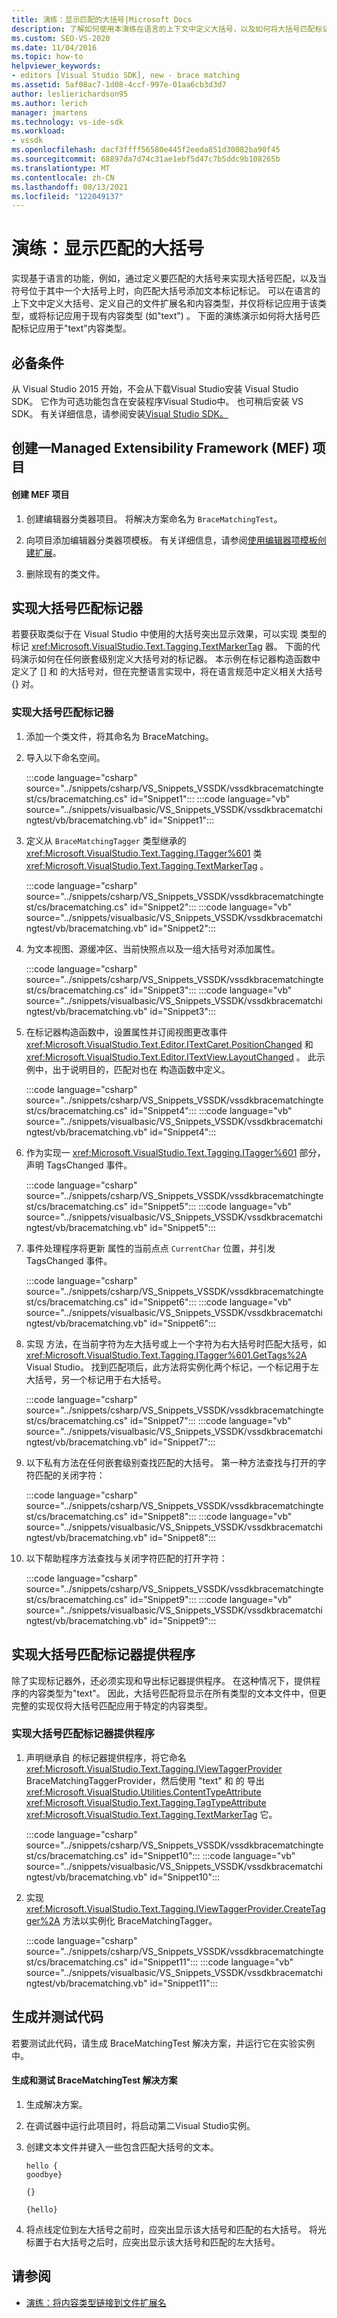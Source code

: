 ```yaml
---
title: 演练：显示匹配的大括号|Microsoft Docs
description: 了解如何使用本演练在语言的上下文中定义大括号，以及如何将大括号匹配标记应用于文本内容类型。
ms.custom: SEO-VS-2020
ms.date: 11/04/2016
ms.topic: how-to
helpviewer_keywords:
- editors [Visual Studio SDK], new - brace matching
ms.assetid: 5af08ac7-1d08-4ccf-997e-01aa6cb3d3d7
author: leslierichardson95
ms.author: lerich
manager: jmartens
ms.technology: vs-ide-sdk
ms.workload:
- vssdk
ms.openlocfilehash: dacf3ffff56580e445f2eeda851d30082ba90f45
ms.sourcegitcommit: 68897da7d74c31ae1ebf5d47c7b5ddc9b108265b
ms.translationtype: MT
ms.contentlocale: zh-CN
ms.lasthandoff: 08/13/2021
ms.locfileid: "122049137"
---
```

# <a name="walkthrough-display-matching-braces"></a>演练：显示匹配的大括号
实现基于语言的功能，例如，通过定义要匹配的大括号来实现大括号匹配，以及当符号位于其中一个大括号上时，向匹配大括号添加文本标记标记。 可以在语言的上下文中定义大括号、定义自己的文件扩展名和内容类型，并仅将标记应用于该类型，或将标记应用于现有内容类型 (如"text") 。 下面的演练演示如何将大括号匹配标记应用于"text"内容类型。

## <a name="prerequisites"></a>必备条件
 从 Visual Studio 2015 开始，不会从下载Visual Studio安装 Visual Studio SDK。 它作为可选功能包含在安装程序Visual Studio中。 也可稍后安装 VS SDK。 有关详细信息，请参阅安装[Visual Studio SDK。](../extensibility/installing-the-visual-studio-sdk.md)

## <a name="create-a-managed-extensibility-framework-mef-project"></a>创建一Managed Extensibility Framework (MEF) 项目

#### <a name="to-create-a-mef-project"></a>创建 MEF 项目

1. 创建编辑器分类器项目。 将解决方案命名为 `BraceMatchingTest`。

2. 向项目添加编辑器分类器项模板。 有关详细信息，请参阅[使用编辑器项模板创建扩展](../extensibility/creating-an-extension-with-an-editor-item-template.md)。

3. 删除现有的类文件。

## <a name="implement-a-brace-matching-tagger"></a>实现大括号匹配标记器
 若要获取类似于在 Visual Studio 中使用的大括号突出显示效果，可以实现 类型的标记 <xref:Microsoft.VisualStudio.Text.Tagging.TextMarkerTag> 器。 下面的代码演示如何在任何嵌套级别定义大括号对的标记器。 本示例在标记器构造函数中定义了 [] 和 的大括号对，但在完整语言实现中，将在语言规范中定义相关大括号 {} 对。

### <a name="to-implement-a-brace-matching-tagger"></a>实现大括号匹配标记器

1. 添加一个类文件，将其命名为 BraceMatching。

2. 导入以下命名空间。

     :::code language="csharp" source="../snippets/csharp/VS_Snippets_VSSDK/vssdkbracematchingtest/cs/bracematching.cs" id="Snippet1":::
     :::code language="vb" source="../snippets/visualbasic/VS_Snippets_VSSDK/vssdkbracematchingtest/vb/bracematching.vb" id="Snippet1":::

3. 定义从 `BraceMatchingTagger` 类型继承的 <xref:Microsoft.VisualStudio.Text.Tagging.ITagger%601> 类 <xref:Microsoft.VisualStudio.Text.Tagging.TextMarkerTag> 。

     :::code language="csharp" source="../snippets/csharp/VS_Snippets_VSSDK/vssdkbracematchingtest/cs/bracematching.cs" id="Snippet2":::
     :::code language="vb" source="../snippets/visualbasic/VS_Snippets_VSSDK/vssdkbracematchingtest/vb/bracematching.vb" id="Snippet2":::

4. 为文本视图、源缓冲区、当前快照点以及一组大括号对添加属性。

     :::code language="csharp" source="../snippets/csharp/VS_Snippets_VSSDK/vssdkbracematchingtest/cs/bracematching.cs" id="Snippet3":::
     :::code language="vb" source="../snippets/visualbasic/VS_Snippets_VSSDK/vssdkbracematchingtest/vb/bracematching.vb" id="Snippet3":::

5. 在标记器构造函数中，设置属性并订阅视图更改事件 <xref:Microsoft.VisualStudio.Text.Editor.ITextCaret.PositionChanged> 和 <xref:Microsoft.VisualStudio.Text.Editor.ITextView.LayoutChanged> 。 此示例中，出于说明目的，匹配对也在 构造函数中定义。

     :::code language="csharp" source="../snippets/csharp/VS_Snippets_VSSDK/vssdkbracematchingtest/cs/bracematching.cs" id="Snippet4":::
     :::code language="vb" source="../snippets/visualbasic/VS_Snippets_VSSDK/vssdkbracematchingtest/vb/bracematching.vb" id="Snippet4":::

6. 作为实现一 <xref:Microsoft.VisualStudio.Text.Tagging.ITagger%601> 部分，声明 TagsChanged 事件。

     :::code language="csharp" source="../snippets/csharp/VS_Snippets_VSSDK/vssdkbracematchingtest/cs/bracematching.cs" id="Snippet5":::
     :::code language="vb" source="../snippets/visualbasic/VS_Snippets_VSSDK/vssdkbracematchingtest/vb/bracematching.vb" id="Snippet5":::

7. 事件处理程序将更新 属性的当前点点 `CurrentChar` 位置，并引发 TagsChanged 事件。

     :::code language="csharp" source="../snippets/csharp/VS_Snippets_VSSDK/vssdkbracematchingtest/cs/bracematching.cs" id="Snippet6":::
     :::code language="vb" source="../snippets/visualbasic/VS_Snippets_VSSDK/vssdkbracematchingtest/vb/bracematching.vb" id="Snippet6":::

8. 实现 方法，在当前字符为左大括号或上一个字符为右大括号时匹配大括号，如 <xref:Microsoft.VisualStudio.Text.Tagging.ITagger%601.GetTags%2A> Visual Studio。 找到匹配项后，此方法将实例化两个标记，一个标记用于左大括号，另一个标记用于右大括号。

     :::code language="csharp" source="../snippets/csharp/VS_Snippets_VSSDK/vssdkbracematchingtest/cs/bracematching.cs" id="Snippet7":::
     :::code language="vb" source="../snippets/visualbasic/VS_Snippets_VSSDK/vssdkbracematchingtest/vb/bracematching.vb" id="Snippet7":::

9. 以下私有方法在任何嵌套级别查找匹配的大括号。 第一种方法查找与打开的字符匹配的关闭字符：

     :::code language="csharp" source="../snippets/csharp/VS_Snippets_VSSDK/vssdkbracematchingtest/cs/bracematching.cs" id="Snippet8":::
     :::code language="vb" source="../snippets/visualbasic/VS_Snippets_VSSDK/vssdkbracematchingtest/vb/bracematching.vb" id="Snippet8":::

10. 以下帮助程序方法查找与关闭字符匹配的打开字符：

     :::code language="csharp" source="../snippets/csharp/VS_Snippets_VSSDK/vssdkbracematchingtest/cs/bracematching.cs" id="Snippet9":::
     :::code language="vb" source="../snippets/visualbasic/VS_Snippets_VSSDK/vssdkbracematchingtest/vb/bracematching.vb" id="Snippet9":::

## <a name="implement-a-brace-matching-tagger-provider"></a>实现大括号匹配标记器提供程序
 除了实现标记器外，还必须实现和导出标记器提供程序。 在这种情况下，提供程序的内容类型为"text"。 因此，大括号匹配将显示在所有类型的文本文件中，但更完整的实现仅将大括号匹配应用于特定的内容类型。

### <a name="to-implement-a-brace-matching-tagger-provider"></a>实现大括号匹配标记器提供程序

1. 声明继承自 的标记器提供程序，将它命名 <xref:Microsoft.VisualStudio.Text.Tagging.IViewTaggerProvider> BraceMatchingTaggerProvider，然后使用 "text" 和 的 导出 <xref:Microsoft.VisualStudio.Utilities.ContentTypeAttribute> <xref:Microsoft.VisualStudio.Text.Tagging.TagTypeAttribute> <xref:Microsoft.VisualStudio.Text.Tagging.TextMarkerTag> 它。

     :::code language="csharp" source="../snippets/csharp/VS_Snippets_VSSDK/vssdkbracematchingtest/cs/bracematching.cs" id="Snippet10":::
     :::code language="vb" source="../snippets/visualbasic/VS_Snippets_VSSDK/vssdkbracematchingtest/vb/bracematching.vb" id="Snippet10":::

2. 实现 <xref:Microsoft.VisualStudio.Text.Tagging.IViewTaggerProvider.CreateTagger%2A> 方法以实例化 BraceMatchingTagger。

     :::code language="csharp" source="../snippets/csharp/VS_Snippets_VSSDK/vssdkbracematchingtest/cs/bracematching.cs" id="Snippet11":::
     :::code language="vb" source="../snippets/visualbasic/VS_Snippets_VSSDK/vssdkbracematchingtest/vb/bracematching.vb" id="Snippet11":::

## <a name="build-and-test-the-code"></a>生成并测试代码
 若要测试此代码，请生成 BraceMatchingTest 解决方案，并运行它在实验实例中。

#### <a name="to-build-and-test-bracematchingtest-solution"></a>生成和测试 BraceMatchingTest 解决方案

1. 生成解决方案。

2. 在调试器中运行此项目时，将启动第二Visual Studio实例。

3. 创建文本文件并键入一些包含匹配大括号的文本。

    ```
    hello {
    goodbye}

    {}

    {hello}
    ```

4. 将点线定位到左大括号之前时，应突出显示该大括号和匹配的右大括号。 将光标置于右大括号之后时，应突出显示该大括号和匹配的左大括号。

## <a name="see-also"></a>请参阅
- [演练：将内容类型链接到文件扩展名](../extensibility/walkthrough-linking-a-content-type-to-a-file-name-extension.md)
